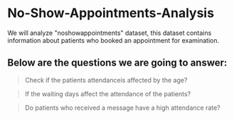 # No-Show-Appointments-Analysis

We will analyze "noshowappointments" dataset, this dataset contains information about patients who booked an appointment for examination.

## Below are the questions we are going to answer:
 > Check if the patients attendanceis affected by the age?
 
 > If the waiting days affect the attendance of the patients?
 
 > Do patients who received a message have a high attendance rate?
